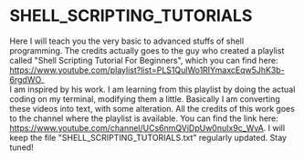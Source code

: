 # SHELL_SCRIPTING_TUTORIALS
Here I will teach you the very basic to advanced stuffs of shell programming. The credits actually goes to the guy who created a playlist called "Shell Scripting Tutorial For Beginners", which you can find here: https://www.youtube.com/playlist?list=PLS1QulWo1RIYmaxcEqw5JhK3b-6rgdWO_   
I am inspired by his work. I am learning from this playlist by doing the actual coding on my terminal, modifying them a little. Basically I am converting these videos into text, with some alteration. All the credits of this work goes to the channel where the playlist is available. You can find the link here: https://www.youtube.com/channel/UCs6nmQViDpUw0nuIx9c_WvA.
I will keep the file "SHELL_SCRIPTING_TUTORIALS.txt" regularly updated. Stay tuned!
